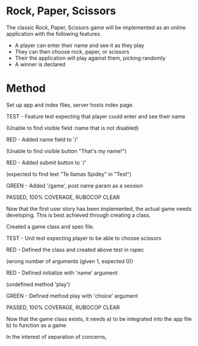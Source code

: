 # Rock, Paper, Scissors

The classic Rock, Paper, Scissors game will be implemented as an online application with the following features.

- A player can enter their name and see it as they play
- They can then choose rock, paper, or scissors
- Their the application will play against them, picking randomly
- A winner is declared

# Method

Set up app and index files, server hosts index page.

TEST - Feature test expecting that player could enter and see their name

(Unable to find visible field :name that is not disabled)

RED - Added name field to '/'

(Unable to find visible button "That's my name!")

RED - Added submit button to '/'

(expected to find text "Te llamas Spidey" in "Test")

GREEN - Added '/game', post name param as a session

PASSED, 100% COVERAGE, RUBOCOP CLEAR


Now that the first user story has been implemented, the actual game needs developing. This is best achieved through creating a class.


Created a game class and spec file.


TEST - Unit test expecting player to be able to choose scissors

RED - Defined the class and created above test in rspec

(wrong number of arguments (given 1, expected 0))

RED - Defined initialize with 'name' argument

(undefined method 'play')

GREEN - Defined method play with 'choice' argument

PASSED, 100% COVERAGE, RUBOCOP CLEAR


Now that the game class exists, it needs
a) to be integrated into the app file
b) to function as a game

In the interest of separation of concerns, 
